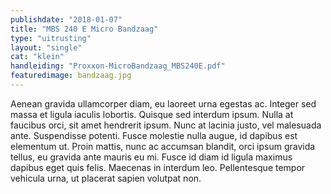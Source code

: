```yaml
---
publishdate: "2018-01-07"
title: "MBS 240 E Micro Bandzaag"
type: "uitrusting"
layout: "single"
cat: "klein"
handleiding: "Proxxon-MicroBandzaag_MBS240E.pdf"
featuredimage: bandzaag.jpg
---
```

Aenean gravida ullamcorper diam, eu laoreet urna egestas ac. Integer sed massa et ligula iaculis lobortis. Quisque sed interdum ipsum. Nulla at faucibus orci, sit amet hendrerit ipsum. Nunc at lacinia justo, vel malesuada ante. Suspendisse potenti. Fusce molestie nulla augue, id dapibus est elementum ut. Proin mattis, nunc ac accumsan blandit, orci ipsum gravida tellus, eu gravida ante mauris eu mi. Fusce id diam id ligula maximus dapibus eget quis felis. Maecenas in interdum leo. Pellentesque tempor vehicula urna, ut placerat sapien volutpat non. 